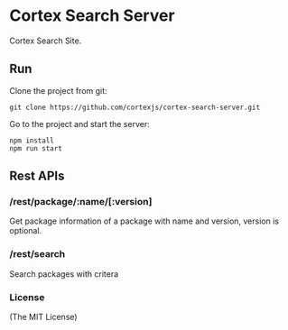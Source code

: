 # Cortex Search Server

Cortex Search Site.


## Run

Clone the project from git:

```
git clone https://github.com/cortexjs/cortex-search-server.git
```

Go to the project and  start the server:

```
npm install
npm run start
```


## Rest APIs

### /rest/package/:name/[:version]

Get package information of a package with name and version, version is optional.


### /rest/search

Search packages with critera



### License 

(The MIT License)
